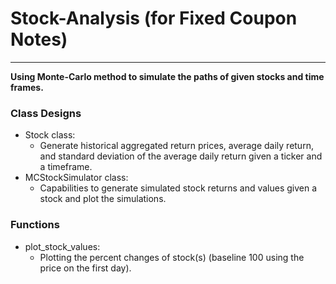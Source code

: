 # Stock-Analysis (for Fixed Coupon Notes)
---
**Using Monte-Carlo method to simulate the paths of given stocks and time frames.**
### Class Designs
 - Stock class:
   - Generate historical aggregated return prices, average daily return, and standard deviation of the average daily return given a ticker and a timeframe.
 - MCStockSimulator class:
   - Capabilities to generate simulated stock returns and values given a stock and plot the simulations.
### Functions
 - plot_stock_values:
   - Plotting the percent changes of stock(s) (baseline 100 using the price on the first day).
